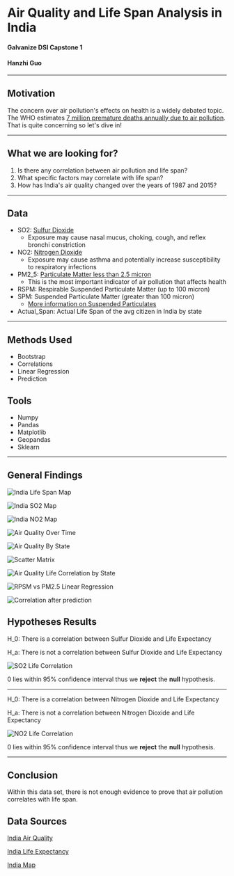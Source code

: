 # Air Quality and Life Span Analysis in India

#### Galvanize DSI Capstone 1

#### Hanzhi Guo
------
## Motivation

The concern over air pollution's effects on health is a widely debated topic. The WHO estimates [7 million premature deaths annually due to air pollution](http://www.who.int/mediacentre/news/releases/2014/air-pollution/en/). That is quite concerning so let's dive in!

------
## What we are looking for?

1. Is there any correlation between air pollution and life span?
2. What specific factors may correlate with life span?
3. How has India's air quality changed over the years of 1987 and 2015?
------

## Data

* SO2: [Sulfur Dioxide](https://www.cdc.gov/niosh/topics/sulfurdioxide/default.html)
  * Exposure may cause nasal mucus, choking, cough, and reflex bronchi constriction
* NO2: [Nitrogen Dioxide](https://www.epa.gov/no2-pollution/basic-information-about-no2)
  * Exposure may cause asthma and potentially increase susceptibility to respiratory infections
* PM2_5: [Particulate Matter less than 2.5 micron](https://drsiew.com/beating-the-haze-understanding-psi-pm-2-5/)
  * This is the most important indicator of air pollution that affects health
* RSPM: Respirable Suspended Particulate Matter (up to 100 micron)
* SPM: Suspended Particulate Matter (greater than 100 micron)
  * [More information on Suspended Particulates](http://www.dust-monitoring-equipment.com/suspended-particulate-matter-definition.pdf)
* Actual_Span: Actual Life Span of the avg citizen in India by state

------

## Methods Used
* Bootstrap
* Correlations
* Linear Regression
* Prediction

## Tools
* Numpy
* Pandas
* Matplotlib
* Geopandas
* Sklearn
------

## General Findings

![India Life Span Map](images/life_span_map.png)

![India SO2 Map](images/so2_map.png)

![India NO2 Map](images/no2_map.png)

![Air Quality Over Time](images/air_quality_over_time.png)

![Air Quality By State](images/state_air_pollution.png)

![Scatter Matrix](images/scatter_matrix.png)

![Air Quality Life Correlation by State](images/life_air_corr.png)

![RPSM vs PM2.5 Linear Regression](images/RPSMvsPM2_5LinReg.png)

![Correlation after prediction](images/life_air_corr_with_pm25_filled.png)


## Hypotheses Results

H_0: There is a correlation between Sulfur Dioxide and Life Expectancy

H_a: There is not a correlation between Sulfur Dioxide and Life Expectancy

![SO2 Life Correlation](images/bootstrap_SO2.png)

0 lies within 95% confidence interval thus we __reject__ the __null__ hypothesis.

------
H_0: There is a correlation between Nitrogen Dioxide and Life Expectancy

H_a: There is not a correlation between Nitrogen Dioxide and Life Expectancy

![NO2 Life Correlation](images/bootstrap_NO2.png)

0 lies within 95% confidence interval thus we __reject__ the __null__ hypothesis.

------

## Conclusion

Within this data set, there is not enough evidence to prove that air pollution correlates with life span.


## Data Sources
[India Air Quality](https://www.kaggle.com/shrutibhargava94/india-air-quality-data)

[India Life Expectancy](https://www.kaggle.com/nimishukey/life-expectancy-in-india)

[India Map](https://github.com/datta07/INDIAN-SHAPEFILES)

